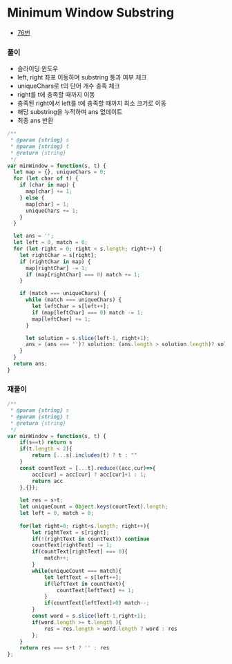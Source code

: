 # Minimum Window Substring
 - [76번](https://leetcode.com/problems/minimum-window-substring/)


### 풀이
  - 슬라이딩 윈도우
  - left, right 좌표 이동하며 substring 통과 여부 체크
  - uniqueChars로 t의 단어 개수 충족 체크
  - right를 t에 충족할 때까지 이동
  - 충족된 right에서 left를 t에 충족할 때까지 최소 크기로 이동
  - 해당 substring을 누적하며 ans 없데이트
  - 최종 ans 반환

  ```javascript
  /**
   * @param {string} s
   * @param {string} t
   * @return {string}
   */
  var minWindow = function(s, t) {
    let map = {}, uniqueChars = 0;
    for (let char of t) {
      if (char in map) {
        map[char] += 1;
      } else {
        map[char] = 1;
        uniqueChars += 1;
      }
    }

    let ans = '';
    let left = 0, match = 0;
    for (let right = 0; right < s.length; right++) {
      let rightChar = s[right];
      if (rightChar in map) {
        map[rightChar] -= 1;
        if (map[rightChar] === 0) match += 1;
      }

      if (match === uniqueChars) {
        while (match === uniqueChars) {
          let leftChar = s[left++];
          if (map[leftChar] === 0) match -= 1;
          map[leftChar] += 1;
        }

        let solution = s.slice(left-1, right+1);
        ans = (ans === '')? solution: (ans.length > solution.length)? solution: ans;
      }
    }
    return ans;
  }
  ```




### 재풀이
```javascript
/**
 * @param {string} s
 * @param {string} t
 * @return {string}
 */
var minWindow = function(s, t) {
    if(s==t) return s
    if(t.length < 2){
        return [...s].includes(t) ? t : ""
    }
    const countText = [...t].reduce((acc,cur)=>{
        acc[cur] = acc[cur] ? acc[cur]+1 : 1;
        return acc
    },{});
    
    let res = s+t;
    let uniqueCount = Object.keys(countText).length;
    let left = 0, match = 0;
    
    for(let right=0; right<s.length; right++){
        let rightText = s[right];
        if(!(rightText in countText)) continue
        countText[rightText] -= 1;
        if(countText[rightText] === 0){
            match++;
        }
        while(uniqueCount === match){
            let leftText = s[left++];
            if(leftText in countText){
                countText[leftText] += 1;
            }
            if(countText[leftText]>0) match--;
        }
        const word = s.slice(left-1,right+1);
        if(word.length >= t.length ){
            res = res.length > word.length ? word : res
        };
    }
    return res === s+t ? '' : res
};
```